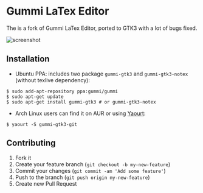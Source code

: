 Gummi LaTex Editor
==================
The is a fork of Gummi LaTex Editor, ported to GTK3 with a lot of bugs fixed.

![screenshot](https://raw.github.com/aitjcize/Gummi/master/wiki/gtk3-screenshot.png)

Installation
------------
* Ubuntu PPA: includes two package `gummi-gtk3` and `gummi-gtk3-notex` (without texlive
  dependency):  
```shell
$ sudo add-apt-repository ppa:gummi/gummi 
$ sudo apt-get update 
$ sudo apt-get install gummi-gtk3 # or gummi-gtk3-notex
```

* Arch Linux users can find it on AUR or using [Yaourt](https://wiki.archlinux.org/index.php/Yaourt):  
```shell
$ yaourt -S gummi-gtk3-git
```

Contributing
------------
1. Fork it
2. Create your feature branch (`git checkout -b my-new-feature`)
3. Commit your changes (`git commit -am 'Add some feature'`)
4. Push to the branch (`git push origin my-new-feature`)
5. Create new Pull Request
